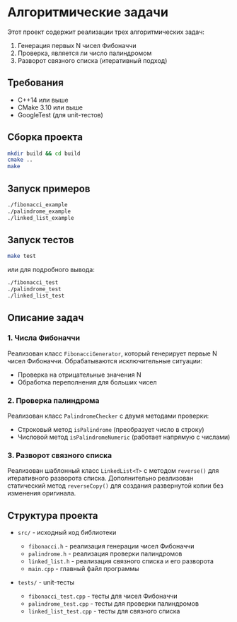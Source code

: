 # Алгоритмические задачи

Этот проект содержит реализации трех алгоритмических задач:

1. Генерация первых N чисел Фибоначчи
2. Проверка, является ли число палиндромом
3. Разворот связного списка (итеративный подход)

## Требования

- C++14 или выше
- CMake 3.10 или выше
- GoogleTest (для unit-тестов)

## Сборка проекта

```bash
mkdir build && cd build
cmake ..
make
```

## Запуск примеров

```bash
./fibonacci_example
./palindrome_example
./linked_list_example
```

## Запуск тестов

```bash
make test
```

или для подробного вывода:

```bash
./fibonacci_test
./palindrome_test
./linked_list_test
```

## Описание задач

### 1. Числа Фибоначчи

Реализован класс `FibonacciGenerator`, который генерирует первые N чисел Фибоначчи. 
Обрабатываются исключительные ситуации:
- Проверка на отрицательные значения N
- Обработка переполнения для больших чисел

### 2. Проверка палиндрома

Реализован класс `PalindromeChecker` с двумя методами проверки:
- Строковый метод `isPalindrome` (преобразует число в строку)
- Числовой метод `isPalindromeNumeric` (работает напрямую с числами)

### 3. Разворот связного списка

Реализован шаблонный класс `LinkedList<T>` с методом `reverse()` для итеративного разворота списка.
Дополнительно реализован статический метод `reverseCopy()` для создания развернутой копии без изменения оригинала.

## Структура проекта

- `src/` - исходный код библиотеки
  - `fibonacci.h` - реализация генерации чисел Фибоначчи
  - `palindrome.h` - реализация проверки палиндромов
  - `linked_list.h` - реализация связного списка и его разворота
  - `main.cpp` - главный файл программы

- `tests/` - unit-тесты
  - `fibonacci_test.cpp` - тесты для чисел Фибоначчи
  - `palindrome_test.cpp` - тесты для проверки палиндромов
  - `linked_list_test.cpp` - тесты для связного списка
